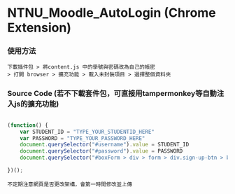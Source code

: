 # NTNU_Moodle_AutoLogin (Chrome Extension)

### 使用方法
```
下載插件包 > 將content.js 中的學號與密碼改為自己的帳密
> 打開 browser > 擴充功能 > 載入未封裝項目 > 選擇整個資料夾
```

### Source Code (若不下載套件包，可直接用tampermonkey等自動注入js的擴充功能)

```javascript

(function() {
    var STUDENT_ID = "TYPE_YOUR_STUDENTID_HERE"
    var PASSWORD = "TYPE_YOUR_PASSWORD_HERE"
    document.querySelector("#username").value = STUDENT_ID
    document.querySelector("#password").value = PASSWORD
    document.querySelector("#boxForm > div > form > div.sign-up-btn > button").click()

})();
```


```
不定期注意網頁是否更改架構，會第一時間修改並上傳
```
